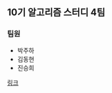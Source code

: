 ## 10기 알고리즘 스터디 4팀

### 팀원
- 박주하
- 김동현
- 진승희

[링크](https://alert-thought-a96.notion.site/c62ad274dbe142f9981e878e2cf81b75)

